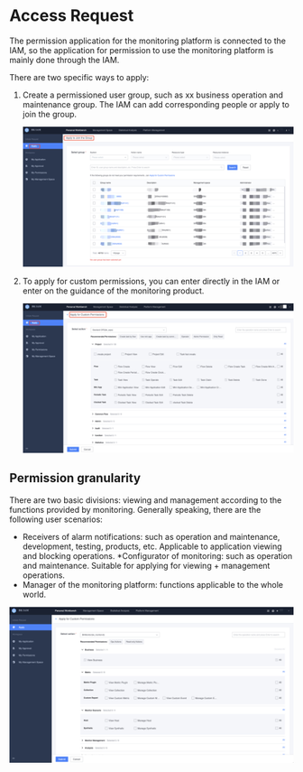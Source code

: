# Access Request

The permission application for the monitoring platform is connected to the IAM, so the application for permission to use the monitoring platform is mainly done through the IAM.

There are two specific ways to apply:

1. Create a permissioned user group, such as xx business operation and maintenance group. The IAM can add corresponding people or apply to join the group.

   ![image-20241031205350146](perm/image-20241031205350146.png)

2. To apply for custom permissions, you can enter directly in the IAM or enter on the guidance of the monitoring product.

   ![image-20241031205442374](perm/image-20241031205442374.png)

## Permission granularity

There are two basic divisions: viewing and management according to the functions provided by monitoring. Generally speaking, there are the following user scenarios:

* Receivers of alarm notifications: such as operation and maintenance, development, testing, products, etc. Applicable to application viewing and blocking operations.
*Configurator of monitoring: such as operation and maintenance. Suitable for applying for viewing + management operations.
* Manager of the monitoring platform: functions applicable to the whole world.

![image-20241031205530460](perm/image-20241031205530460.png)